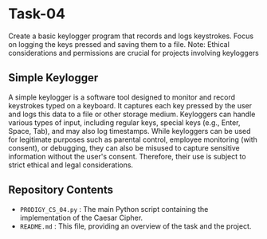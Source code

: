# Task-04
Create a basic keylogger program that records and logs keystrokes. Focus on logging the keys pressed and saving them to a file. Note: Ethical considerations and permissions are crucial for projects involving keyloggers

## Simple Keylogger
A simple keylogger is a software tool designed to monitor and record keystrokes typed on a keyboard. It captures each key pressed by the user and logs this data to a file or other storage medium. Keyloggers can handle various types of input, including regular keys, special keys (e.g., Enter, Space, Tab), and may also log timestamps. While keyloggers can be used for legitimate purposes such as parental control, employee monitoring (with consent), or debugging, they can also be misused to capture sensitive information without the user's consent. Therefore, their use is subject to strict ethical and legal considerations.

## Repository Contents
- ``PRODIGY_CS_04.py`` : The main Python script containing the implementation of the Caesar Cipher.
- ``README.md`` : This file, providing an overview of the task and the project.
